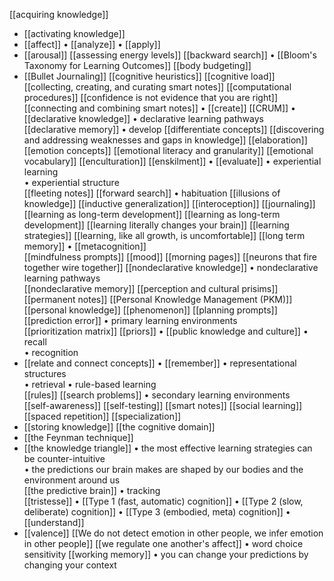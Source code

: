 [[acquiring knowledge]]
- [[activating knowledge]]
- [[affect]]
• [[analyze]]
• [[apply]]
- [[arousal]]
[[assessing energy levels]]
[[backward search]]
• [[Bloom's Taxonomy for Learning Outcomes]]
[[body budgeting]]
- [[Bullet Journaling]]
[[cognitive heuristics]]
[[cognitive load]]
[[collecting, creating, and curating smart notes]]
[[computational procedures]]
[[confidence is not evidence that you are right]]
[[connecting and combining smart notes]]
• [[create]]
[[CRUM]]
• [[declarative knowledge]]
• declarative learning pathways  
[[declarative memory]]
• develop
[[differentiate concepts]]
[[discovering and addressing weaknesses and gaps in knowledge]]
[[elaboration]]
[[emotion concepts]]
[[emotional literacy and granularity]]
[[emotional vocabulary]]
[[enculturation]]
[[enskilment]]
• [[evaluate]]
• experiential learning  
• experiential structure  
[[fleeting notes]]
[[forward search]]
• habituation
[[illusions of knowledge]]
[[inductive generalization]]
[[interoception]]
[[journaling]]
[[learning as long-term development]]
[[learning as long-term development]]
[[learning literally changes your brain]]
[[learning strategies]]
[[learning, like all growth, is uncomfortable]]
[[long term memory]]
• [[metacognition]]  
[[mindfulness prompts]]
[[mood]]
[[morning pages]]
[[neurons that fire together wire together]]
[[nondeclarative knowledge]]
• nondeclarative learning pathways  
[[nondeclarative memory]]
[[perception and cultural prisims]]
[[permanent notes]]
[[Personal Knowledge Management (PKM)]]
[[personal knowledge]]
[[phenomenon]]
[[planning prompts]]
[[prediction error]]
• primary learning environments  
[[prioritization matrix]]
[[priors]]
• [[public knowledge and culture]]
• recall  
• recognition  
- [[relate and connect concepts]]
• [[remember]]
• representational structures  
• retrieval
• rule-based learning  
[[rules]]
[[search problems]]
• secondary learning environments  
[[self-awareness]]
[[self-testing]]
[[smart notes]]
[[social learning]]
[[spaced repetition]]
[[specialization]]
- [[storing knowledge]]
[[the cognitive domain]]
- [[the Feynman technique]]
- [[the knowledge triangle]]
• the most effective learning strategies can be counter-intuitive  
• the predictions our brain makes are shaped by our bodies and the environment around us  
[[the predictive brain]]
• tracking  
[[tristesse]]
• [[Type 1 (fast, automatic) cognition]]
• [[Type 2 (slow, deliberate) cognition]]
• [[Type 3 (embodied, meta) cognition]]
• [[understand]]
- [[valence]]
[[We do not detect emotion in other people, we infer emotion in other people]]
[[we regulate one another's affect]]
• word choice sensitivity
[[working memory]]
• you can change your predictions by changing your context